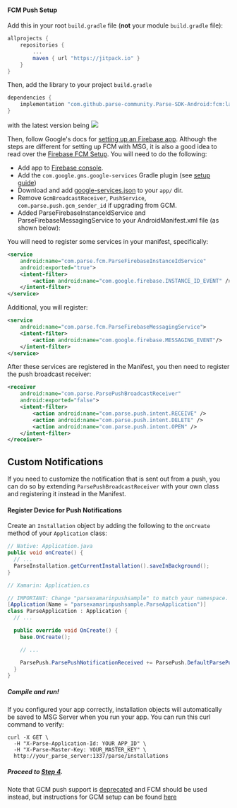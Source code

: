 #### FCM Push Setup

Add this in your root `build.gradle` file (**not** your module `build.gradle` file):

```gradle
allprojects {
	repositories {
		...
		maven { url "https://jitpack.io" }
	}
}
```

Then, add the library to your project `build.gradle`
```gradle
dependencies {
    implementation "com.github.parse-community.Parse-SDK-Android:fcm:latest.version.here"
}
```
with the latest version being [![](https://jitpack.io/v/parse-community/Parse-SDK-Android.svg)](https://jitpack.io/#parse-community/Parse-SDK-Android)

Then, follow Google's docs for [setting up an Firebase app](https://firebase.google.com/docs/android/setup). Although the steps are different for setting up FCM with MSG, it is also a good idea to read over the [Firebase FCM Setup](https://firebase.google.com/docs/cloud-messaging/android/client).  You will need to do the following:
  - Add app to [Firebase console](https://console.firebase.google.com/).
  - Add the `com.google.gms.google-services` Gradle plugin (see [setup guide](https://firebase.google.com/docs/android/setup))
  - Download and add [google-services.json](https://support.google.com/firebase/answer/7015592) to your `app/` dir.   
  - Remove `GcmBroadcastReceiver`, `PushService`, `com.parse.push.gcm_sender_id` if upgrading from GCM.
  - Added ParseFirebaseInstanceIdService and ParseFirebaseMessagingService to your AndroidManifest.xml file (as shown below):

You will need to register some services in your manifest, specifically:
```xml
<service
    android:name="com.parse.fcm.ParseFirebaseInstanceIdService"
    android:exported="true">
    <intent-filter>
        <action android:name="com.google.firebase.INSTANCE_ID_EVENT" />
    </intent-filter>
</service>
```
Additional, you will register:
```xml
<service
    android:name="com.parse.fcm.ParseFirebaseMessagingService">
    <intent-filter>
        <action android:name="com.google.firebase.MESSAGING_EVENT"/>
    </intent-filter>
</service>
```
After these services are registered in the Manifest, you then need to register the push broadcast receiver:
```xml
<receiver
    android:name="com.parse.ParsePushBroadcastReceiver"
    android:exported="false">
    <intent-filter>
        <action android:name="com.parse.push.intent.RECEIVE" />
        <action android:name="com.parse.push.intent.DELETE" />
        <action android:name="com.parse.push.intent.OPEN" />
    </intent-filter>
</receiver>
```

## Custom Notifications
If you need to customize the notification that is sent out from a push, you can do so by extending `ParsePushBroadcastReceiver` with your own class and registering it instead in the Manifest.

#### Register Device for Push Notifications

Create an `Installation` object by adding the following to the `onCreate` method of your `Application` class:

```java
// Native: Application.java
public void onCreate() {
  // ...
  ParseInstallation.getCurrentInstallation().saveInBackground();
}
```

```csharp
// Xamarin: Application.cs

// IMPORTANT: Change "parsexamarinpushsample" to match your namespace.
[Application(Name = "parsexamarinpushsample.ParseApplication")]
class ParseApplication : Application {
  // ...

  public override void OnCreate() {
    base.OnCreate();

    // ...

    ParsePush.ParsePushNotificationReceived += ParsePush.DefaultParsePushNotificationReceivedHandler;
  }
}
```

##### Compile and run!

If you configured your app correctly, installation objects will automatically be saved to MSG Server when you run your app. You can run this curl command to verify:

```curl
curl -X GET \
  -H "X-Parse-Application-Id: YOUR_APP_ID" \
  -H "X-Parse-Master-Key: YOUR_MASTER_KEY" \
  http://your_parse_server:1337/parse/installations
```

##### Proceed to [Step 4](http://docs.parseplatform.org/parse-server/guide/#4-send-push-notifications).

Note that GCM push support is [deprecated](https://android-developers.googleblog.com/2018/04/time-to-upgrade-from-gcm-to-fcm.html) and FCM should be used instead, but instructions for GCM setup can be found [here](https://github.com/parse-community/Parse-SDK-Android/tree/master/gcm)
